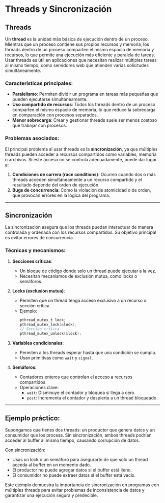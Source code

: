 
# Threads y Sincronización

## Threads
Un **thread** es la unidad más básica de ejecución dentro de un proceso. Mientras que un proceso contiene sus propios recursos y memoria, los threads dentro de un proceso comparten el mismo espacio de memoria y recursos, lo que permite una ejecución más eficiente y paralela de tareas. Usar threads es útil en aplicaciones que necesitan realizar múltiples tareas al mismo tiempo, como servidores web que atienden varias solicitudes simultáneamente.

### Características principales:
- **Paralelismo**: Permiten dividir un programa en tareas más pequeñas que pueden ejecutarse simultáneamente.
- **Uso compartido de recursos**: Todos los threads dentro de un proceso comparten el mismo espacio de memoria, lo que reduce la sobrecarga en comparación con procesos separados.
- **Menor sobrecarga**: Crear y gestionar threads suele ser menos costoso que trabajar con procesos.

### Problemas asociados:
El principal problema al usar threads es la **sincronización**, ya que múltiples threads pueden acceder a recursos compartidos como variables, memoria o archivos. Si este acceso no se controla adecuadamente, puede dar lugar a:
1. **Condiciones de carrera (race conditions)**: Ocurren cuando dos o más threads acceden simultáneamente a un recurso compartido y el resultado depende del orden de ejecución.
2. **Bugs de concurrencia**: Como la violación de atomicidad o de orden, que provocan errores en la lógica del programa.

---

## Sincronización
La sincronización asegura que los threads puedan interactuar de manera controlada y ordenada con los recursos compartidos. Su objetivo principal es evitar errores de concurrencia.

### Técnicas y mecanismos:
1. **Secciones críticas**:
   - Un bloque de código donde solo un thread puede ejecutar a la vez.
   - Necesitan mecanismos de exclusión mutua, como locks o semáforos.

2. **Locks (exclusión mutua)**:
   - Permiten que un thread tenga acceso exclusivo a un recurso o sección crítica.
   - Ejemplo:
     ```c
     pthread_mutex_t lock;
     pthread_mutex_lock(&lock);
     // Sección crítica
     pthread_mutex_unlock(&lock);
     ```

3. **Variables condicionales**:
   - Permiten a los threads esperar hasta que una condición se cumpla.
   - Usan primitivas como `wait` y `signal`.

4. **Semáforos**:
   - Contadores enteros que controlan el acceso a recursos compartidos.
   - Operaciones clave:
     - `wait`: Disminuye el contador y bloquea si llega a cero.
     - `post`: Incrementa el contador y despierta a un thread bloqueado.

---

## Ejemplo práctico:
Supongamos que tienes dos threads: un productor que genera datos y un consumidor que los procesa. Sin sincronización, ambos threads podrían acceder al buffer al mismo tiempo, causando corrupción de datos.

Con sincronización:
- Usas un lock o un semáforo para asegurarte de que solo un thread acceda al buffer en un momento dado.
- El productor no puede agregar datos si el buffer está lleno.
- El consumidor no puede extraer datos si el buffer está vacío.

Este ejemplo demuestra la importancia de sincronización en programas con múltiples threads para evitar problemas de inconsistencia de datos y garantizar una ejecución segura y predecible.
